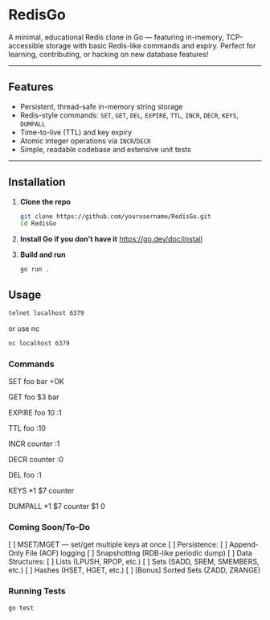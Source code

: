 # RedisGo

A minimal, educational Redis clone in Go — featuring in-memory, TCP-accessible storage with basic Redis-like commands and expiry. Perfect for learning, contributing, or hacking on new database features!

---

## Features

- Persistent, thread-safe in-memory string storage
- Redis-style commands: `SET`, `GET`, `DEL`, `EXPIRE`, `TTL`, `INCR`, `DECR`, `KEYS`, `DUMPALL`
- Time-to-live (TTL) and key expiry
- Atomic integer operations via `INCR`/`DECR`
- Simple, readable codebase and extensive unit tests

---

## Installation

1. **Clone the repo**
   ```sh
   git clone https://github.com/yourusername/RedisGo.git
   cd RedisGo
    ```

2. **Install Go if you don't have it**
    https://go.dev/doc/install 

3. **Build and run**
    ```sh
    go run .
    ```


## Usage

```sh
telnet localhost 6379
```

or use nc
```sh
nc localhost 6379
```

### Commands

SET foo bar
+OK

GET foo
$3
bar

EXPIRE foo 10
:1

TTL foo
:10

INCR counter
:1

DECR counter
:0

DEL foo
:1

KEYS
*1
$7
counter

DUMPALL
*1
$7
counter
$1
0

### Coming Soon/To-Do
[ ] MSET/MGET — set/get multiple keys at once
[ ] Persistence:
[ ] Append-Only File (AOF) logging
[ ] Snapshotting (RDB-like periodic dump)
[ ] Data Structures:
[ ] Lists (LPUSH, RPOP, etc.)
[ ] Sets (SADD, SREM, SMEMBERS, etc.)
[ ] Hashes (HSET, HGET, etc.)
[ ] [Bonus] Sorted Sets (ZADD, ZRANGE)

### Running Tests
```sh
go test
```
